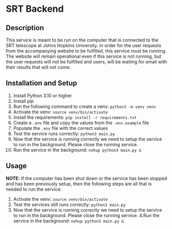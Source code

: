 # SRT Backend

## Description

This service is meant to be run on the computer that is connected to the SRT telescope at Johns Hopkins University.
In order for the user requests from the accompanying website to be fulfilled, this service must be running. The website
will remain operational even if this service is not running, but the user requests will not be fulfilled and users, will
be waiting for email with their results that will not come.

## Installation and Setup

1. Install Python 3.10 or higher
2. Install pip
3. Run the following command to create a venv: `python3 -m venv venv`
4. Activate the venv: `source venv/bin/activate`
5. Install the requirements: `pip install -r requirements.txt`
6. Create a `.env` file and copy the values from the `.env.example` file
7. Populate the `.env` file with the correct values
8. Test the service runs correctly: `python3 main.py`
9. Now that the service is running correctly we need to setup the service to run in the background. Please close the
   running service.
10. Run the service in the background: `nohup python3 main.py &`

## Usage

**NOTE:** If the computer has been shut down or the service has been stopped and has been previously setup, then the
following steps are all that is needed to run the service:

1. Activate the venv: `source venv/bin/activate`
2. Test the services still runs correctly: `python3 main.py`
3. Now that the service is running correctly we need to setup the service to run in the background. Please close the
   running service.
4.Run the service in the background: `nohup python3 main.py &` 

